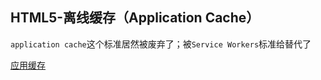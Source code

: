 **HTML5-离线缓存（Application Cache）**
---

`application cache`这个标准居然被废弃了；被`Service Workers`标准给替代了

[应用缓存](https://developer.mozilla.org/zh-CN/docs/Web/HTML/Using_the_application_cache)

